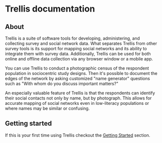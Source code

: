 # Trellis documentation
## About
Trellis is a suite of software tools for developing, administering, and collecting survey and social network data. 
What separates Trellis from other survey tools is its support for mapping social networks and its ability to
integrate them with survey data. Additionally, Trellis can be used for both online and offline data collection 
via any browser window or a mobile app.

You can use Trellis to conduct a photographic census of the respondent population in sociocentric study designs. 
Then it's possible to document the edges of the network by asking customized "name generator" questions such as 
"With whom do you discuss important matters?"

An especially valuable feature of Trellis is that the respondents can identify their social contacts not only by 
name, but by photograph. This allows for accurate mapping of social networks even in low-literacy populations or 
where names may be similar or confusing.

## Getting started
If this is your first time using Trellis checkout the [Getting Started](getting-started/Introduction.md) section.

